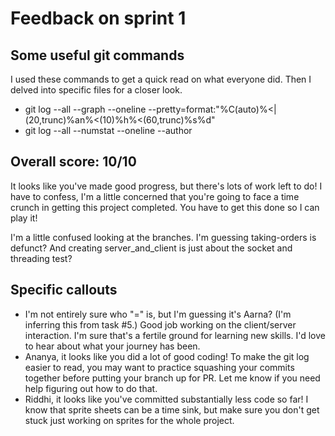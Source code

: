 # Feedback on sprint 1

## Some useful git commands
I used these commands to get a quick read on what everyone did. Then I delved into specific files for a closer look.
* git log --all --graph --oneline --pretty=format:"%C(auto)%<|(20,trunc)%an%<(10)%h%<(60,trunc)%s%d"
* git log --all --numstat --oneline --author <author>

## Overall score: 10/10

It looks like you've made good progress, but there's lots of work left to do! I have to confess, I'm a little
concerned that you're going to face a time crunch in getting this project completed. You have to get this done so I
can play it!

I'm a little confused looking at the branches. I'm guessing taking-orders is defunct? And creating server_and_client
is just about the socket and threading test?

## Specific callouts

* I'm not entirely sure who "=" is, but I'm guessing it's Aarna? (I'm inferring this from task #5.) Good job working
  on the client/server interaction. I'm sure that's a fertile ground for learning new skills. I'd love to hear about
  what your journey has been.
* Ananya, it looks like you did a lot of good coding! To make the git log easier to read, you may want to practice
  squashing your commits together before putting your branch up for PR. Let me know if you need help figuring out
  how to do that.
* Riddhi, it looks like you've committed substantially less code so far! I know that sprite sheets can be a time
  sink, but make sure you don't get stuck just working on sprites for the whole project.
